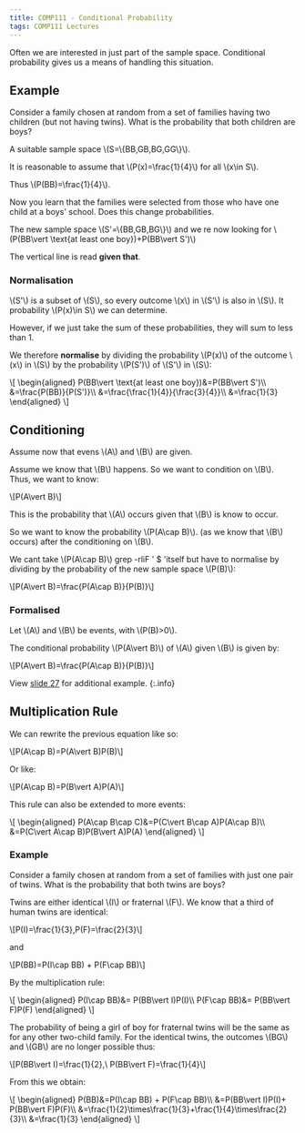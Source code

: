 ```yaml
---
title: COMP111 - Conditional Probability
tags: COMP111 Lectures
---
```

Often we are interested in just part of the sample space. Conditional probability gives us a means of handling this situation.

## Example
Consider a family chosen at random from a set of families having two children (but not having twins). What is the probability that both children are boys?

A suitable sample space &#92;(S=&#92;{BB,GB,BG,GG&#92;}&#92;).

It is reasonable to assume that &#92;(P(x)=\frac{1}{4}&#92;) for all &#92;(x\in S&#92;).

Thus &#92;(P(BB)=\frac{1}{4}&#92;).

Now you learn that the families were selected from those who have one child at a boys' school. Does this change probabilities.

The new sample space &#92;(S'=&#92;{BB,GB,BG&#92;}&#92;) and we re now looking for &#92;(P(BB\vert \text{at least one boy})+P(BB\vert S')&#92;)

The vertical line is read **given that**.

### Normalisation
&#92;(S'&#92;) is a subset of &#92;(S&#92;), so every outcome &#92;(x&#92;) in &#92;(S'&#92;) is also in &#92;(S&#92;). It probability &#92;(P(x)\in S&#92;) we can determine.

However, if we just take the sum of these probabilities, they will sum to less than 1. 

We therefore **normalise** by dividing the probability &#92;(P(x)&#92;) of the outcome &#92;(x&#92;) in &#92;(S&#92;) by the probability &#92;(P(S')&#92;) of &#92;(S'&#92;) in &#92;(S&#92;):

&#92;[
\begin{aligned}
P(BB\vert \text{at least one boy})&=P(BB\vert S')&#92;&#92;
&=\frac{P(BB)}{P(S')}&#92;&#92;
&=\frac{\frac{1}{4}}{\frac{3}{4}}&#92;&#92;
&=\frac{1}{3}
\end{aligned}
&#92;]

## Conditioning
Assume now that evens &#92;(A&#92;) and &#92;(B&#92;) are given.

Assume we know that &#92;(B&#92;) happens. So we want to condition on &#92;(B&#92;). Thus, we want to know:

&#92;[P(A\vert B)&#92;]

This is the probability that &#92;(A&#92;) occurs given that &#92;(B&#92;) is know to occur.

So we want to know the probability &#92;(P(A\cap B)&#92;). (as we know that &#92;(B&#92;) occurs) after the conditioning on &#92;(B&#92;).

We cant take &#92;(P(A\cap B)&#92;) grep -rliF ' $ 'itself but have to normalise by dividing by the probability of the new sample space &#92;(P(B)&#92;):

&#92;[P(A\vert B)=\frac{P(A\cap B)}{P(B)}&#92;]

### Formalised
Let &#92;(A&#92;) and &#92;(B&#92;) be events, with &#92;(P(B)>0&#92;).

The conditional probability &#92;(P(A\vert B)&#92;) of &#92;(A&#92;) given &#92;(B&#92;) is given by: 

&#92;[P(A\vert B)=\frac{P(A\cap B)}{P(B)}&#92;]

View [slide 27]({{site.baseurl}}/assets/COMP111/Lectures/2020-11-19.pdf) for additional example.
{:.info}

## Multiplication Rule
We can rewrite the previous equation like so:

&#92;[P(A\cap B)=P(A\vert B)P(B)&#92;]

Or like:

&#92;[P(A\cap B)=P(B\vert A)P(A)&#92;]

This rule can also be extended to more events:

&#92;[
\begin{aligned}
P(A\cap B\cap C)&=P(C\vert B\cap A)P(A\cap B)&#92;&#92;
&=P(C\vert A\cap B)P(B\vert A)P(A)
\end{aligned}
&#92;]

### Example
Consider a family chosen at random from a set of families with just one pair of twins. What is the probability that both twins are boys?

Twins  are either identical &#92;(I&#92;) or fraternal &#92;(F&#92;). We know that a third of human twins are identical:

&#92;[P(I)=\frac{1}{3},P(F)=\frac{2}{3}&#92;]

and 

&#92;[P(BB)=P(I\cap BB) + P(F\cap BB)&#92;]

By the multiplication rule:

&#92;[
\begin{aligned}
P(I\cap BB)&= P(BB\vert I)P(I)&#92;&#92;
P(F\cap BB)&= P(BB\vert F)P(F)
\end{aligned}
&#92;]

The probability of being a girl of boy for fraternal twins will be the same as for any other two-child family. For the identical twins, the outcomes &#92;(BG&#92;) and &#92;(GB&#92;) are no longer possible thus:

&#92;[P(BB\vert I)=\frac{1}{2},\ P(BB\vert F)=\frac{1}{4}&#92;]

From this we obtain:

&#92;[
\begin{aligned}
P(BB)&=P(I\cap BB) + P(F\cap BB)&#92;&#92;
&=P(BB\vert I)P(I)+ P(BB\vert F)P(F)&#92;&#92;
&=\frac{1}{2}\times\frac{1}{3}+\frac{1}{4}\times\frac{2}{3}&#92;&#92;
&=\frac{1}{3}
\end{aligned}
&#92;]
